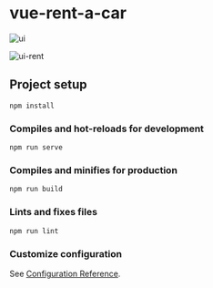 # vue-rent-a-car

![ui](https://user-images.githubusercontent.com/57464067/131266283-1d3bc7ad-1cc9-4095-9bbc-864c47886b6e.png)

![ui-rent](https://user-images.githubusercontent.com/57464067/131266285-99c278df-3d05-4ebf-9998-ffd4be06a1bc.png)


## Project setup
```
npm install
```

### Compiles and hot-reloads for development
```
npm run serve
```

### Compiles and minifies for production
```
npm run build
```

### Lints and fixes files
```
npm run lint
```

### Customize configuration
See [Configuration Reference](https://cli.vuejs.org/config/).
